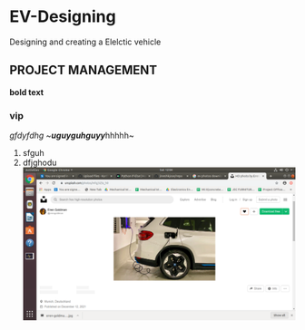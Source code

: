 # EV-Designing
Designing and creating a Elelctic vehicle 
## PROJECT MANAGEMENT
**bold text**
### vip ###
*gfdyfdhg*
~***uguyguhguyy***hhhhh~
1. sfguh
2. dfjghodu
![EV](https://github.com/Karthikaji/EV-Designing/blob/9ac988c4ccb41255ca51347d04ba11fe6fd152ec/img/Screenshot%20from%202022-06-18%2012-04-12.png)
